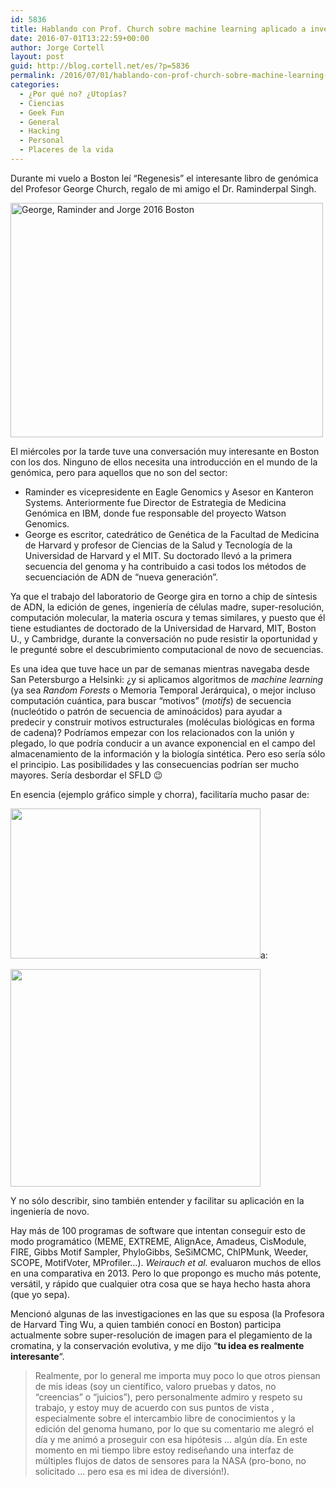 ```yaml
---
id: 5836
title: Hablando con Prof. Church sobre machine learning aplicado a investigación genómica
date: 2016-07-01T13:22:59+00:00
author: Jorge Cortell
layout: post
guid: http://blog.cortell.net/es/?p=5836
permalink: /2016/07/01/hablando-con-prof-church-sobre-machine-learning-aplicado-a-investigacion-genomica/
categories:
  - ¿Por qué no? ¿Utopías?
  - Ciencias
  - Geek Fun
  - General
  - Hacking
  - Personal
  - Placeres de la vida
---
```

Durante mi vuelo a Boston leí &#8220;Regenesis&#8221; el interesante libro de genómica del Profesor George Church, regalo de mi amigo el Dr. Raminderpal Singh.

<img class="aligncenter" src="https://c3.staticflickr.com/8/7288/27881551722_868f869297.jpg" alt="George, Raminder and Jorge 2016 Boston" width="500" height="375" />

El miércoles por la tarde tuve una conversación muy interesante en Boston con los dos. Ninguno de ellos necesita una introducción en el mundo de la genómica, pero para aquellos que no son del sector:

  * Raminder es vicepresidente en Eagle Genomics y Asesor en Kanteron Systems. Anteriormente fue Director de Estrategia de Medicina Genómica en IBM, donde fue responsable del proyecto Watson Genomics.
  * George es escritor, catedrático de Genética de la Facultad de Medicina de Harvard y profesor de Ciencias de la Salud y Tecnología de la Universidad de Harvard y el MIT. Su doctorado llevó a la primera secuencia del genoma y ha contribuido a casi todos los métodos de secuenciación de ADN de &#8220;nueva generación&#8221;.

Ya que el trabajo del laboratorio de George gira en torno a chip de síntesis de ADN, la edición de genes, ingeniería de células madre, super-resolución, computación molecular, la materia oscura y temas similares, y puesto que él tiene estudiantes de doctorado de la Universidad de Harvard, MIT, Boston U., y Cambridge, durante la conversación no pude resistir la oportunidad y le pregunté sobre el descubrimiento computacional de novo de secuencias.

Es una idea que tuve hace un par de semanas mientras navegaba desde San Petersburgo a Helsinki: ¿y si aplicamos algoritmos de _machine learning_ (ya sea _Random Forests_ o Memoria Temporal Jerárquica), o mejor incluso computación cuántica, para buscar &#8220;motivos&#8221; (_motifs_) de secuencia (nucleótido o patrón de secuencia de aminoácidos) para ayudar a predecir y construir motivos estructurales (moléculas biológicas en forma de cadena)? Podríamos empezar con los relacionados con la unión y plegado, lo que podría conducir a un avance exponencial en el campo del almacenamiento de la información y la biología sintética. Pero eso sería sólo el principio. Las posibilidades y las consecuencias podrían ser mucho mayores. Sería desbordar el SFLD 😉

En esencia (ejemplo gráfico simple y chorra), facilitaría mucho pasar de:
  
<img class="aligncenter" src="https://upload.wikimedia.org/wikipedia/commons/thumb/5/5c/G-quadruplex.svg/400px-G-quadruplex.svg.png" width="400" height="240" />a:

<img class="aligncenter" src="https://upload.wikimedia.org/wikipedia/commons/a/aa/Telomer-structure.gif" width="400" height="348" />

Y no sólo describir, sino también entender y facilitar su aplicación en la ingeniería de novo.

Hay más de 100 programas de software que intentan conseguir esto de modo programático (MEME, EXTREME, AlignAce, Amadeus, CisModule, FIRE, Gibbs Motif Sampler, PhyloGibbs, SeSiMCMC, ChIPMunk, Weeder, SCOPE, MotifVoter, MProfiler…). _Weirauch et al._ evaluaron muchos de ellos en una comparativa en 2013. Pero lo que propongo es mucho más potente, versátil, y rápido que cualquier otra cosa que se haya hecho hasta ahora (que yo sepa).

Mencionó algunas de las investigaciones en las que su esposa (la Profesora de Harvard Ting Wu, a quien también conocí en Boston) participa actualmente sobre super-resolución de imagen para el plegamiento de la cromatina, y la conservación evolutiva, y me dijo &#8220;**tu idea es realmente interesante**&#8220;.

> Realmente, por lo general me importa muy poco lo que otros piensan de mis ideas (soy un científico, valoro pruebas y datos, no &#8220;creencias&#8221; o &#8220;juicios&#8221;), pero personalmente admiro y respeto su trabajo, y estoy muy de acuerdo con sus puntos de vista , especialmente sobre el intercambio libre de conocimientos y la edición del genoma humano, por lo que su comentario me alegró el día y me animó a proseguir con esa hipótesis &#8230; algún día. En este momento en mi tiempo libre estoy rediseñando una interfaz de múltiples flujos de datos de sensores para la NASA (pro-bono, no solicitado &#8230; pero esa es mi idea de diversión!).